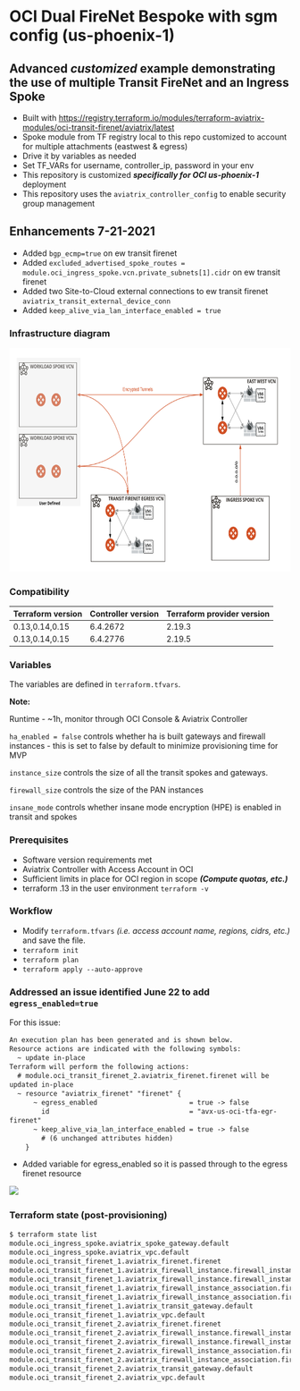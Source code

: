 # OCI Dual FireNet Bespoke with sgm config (us-phoenix-1)

##  Advanced **_customized_** example demonstrating the use of multiple Transit FireNet and an Ingress Spoke

- Built with https://registry.terraform.io/modules/terraform-aviatrix-modules/oci-transit-firenet/aviatrix/latest
- Spoke module from TF registry local to this repo customized to account for multiple attachments (eastwest & egress)
- Drive it by variables as needed
- Set TF_VARs for username, controller_ip, password in your env
- This repository is customized **_specifically for OCI us-phoenix-1_** deployment
- This repository uses the ```aviatrix_controller_config``` to enable security group management
  
## Enhancements 7-21-2021

- Added ``bgp_ecmp=true`` on ew transit firenet
- Added ```excluded_advertised_spoke_routes = module.oci_ingress_spoke.vcn.private_subnets[1].cidr``` on ew transit firenet
- Added two Site-to-Cloud external connections to ew transit firenet ```aviatrix_transit_external_device_conn```
- Added ```keep_alive_via_lan_interface_enabled = true``` 
  
### Infrastructure diagram

<img src="img/oci-dual-transit-firenet-example-no-workload.png" height="400">

### Compatibility
Terraform version | Controller version | Terraform provider version
:--- | :--- | :---
0.13,0.14,0.15 | 6.4.2672 | 2.19.3
0.13,0.14,0.15 | 6.4.2776 | 2.19.5

### Variables

The variables are defined in ```terraform.tfvars```.

**Note:** 

Runtime - ~1h, monitor through OCI Console & Aviatrix Controller

```ha_enabled = false``` controls whether ha is built gateways and firewall instances - this is set to false by default to minimize provisioning time for MVP

```instance_size``` controls the size of all the transit spokes and gateways. 

```firewall_size``` controls the size of the PAN instances

```insane_mode``` controls whether insane mode encryption (HPE) is enabled in transit and spokes

### Prerequisites

- Software version requirements met
- Aviatrix Controller with Access Account in OCI
- Sufficient limits in place for OCI region in scope **_(Compute quotas, etc.)_**
- terraform .13 in the user environment ```terraform -v``` 

### Workflow

- Modify ```terraform.tfvars``` _(i.e. access account name, regions, cidrs, etc.)_ and save the file.
- ```terraform init```
- ```terraform plan```
- ```terraform apply --auto-approve```

### Addressed an issue identified June 22 to add ```egress_enabled=true```

For this issue:

```
An execution plan has been generated and is shown below.
Resource actions are indicated with the following symbols:
  ~ update in-place
Terraform will perform the following actions:
  # module.oci_transit_firenet_2.aviatrix_firenet.firenet will be updated in-place
  ~ resource "aviatrix_firenet" "firenet" {
      ~ egress_enabled                       = true -> false
        id                                   = "avx-us-oci-tfa-egr-firenet"
      ~ keep_alive_via_lan_interface_enabled = true -> false
        # (6 unchanged attributes hidden)
    }
```

- Added variable for egress_enabled so it is passed through to the egress firenet resource

<img src="img/dual-firenet-advanced-view.png">


### Terraform state (post-provisioning)

```
$ terraform state list
module.oci_ingress_spoke.aviatrix_spoke_gateway.default
module.oci_ingress_spoke.aviatrix_vpc.default
module.oci_transit_firenet_1.aviatrix_firenet.firenet
module.oci_transit_firenet_1.aviatrix_firewall_instance.firewall_instance_1[0]
module.oci_transit_firenet_1.aviatrix_firewall_instance.firewall_instance_2[0]
module.oci_transit_firenet_1.aviatrix_firewall_instance_association.firenet_instance1[0]
module.oci_transit_firenet_1.aviatrix_firewall_instance_association.firenet_instance2[0]
module.oci_transit_firenet_1.aviatrix_transit_gateway.default
module.oci_transit_firenet_1.aviatrix_vpc.default
module.oci_transit_firenet_2.aviatrix_firenet.firenet
module.oci_transit_firenet_2.aviatrix_firewall_instance.firewall_instance_1[0]
module.oci_transit_firenet_2.aviatrix_firewall_instance.firewall_instance_2[0]
module.oci_transit_firenet_2.aviatrix_firewall_instance_association.firenet_instance1[0]
module.oci_transit_firenet_2.aviatrix_firewall_instance_association.firenet_instance2[0]
module.oci_transit_firenet_2.aviatrix_transit_gateway.default
module.oci_transit_firenet_2.aviatrix_vpc.default
```

